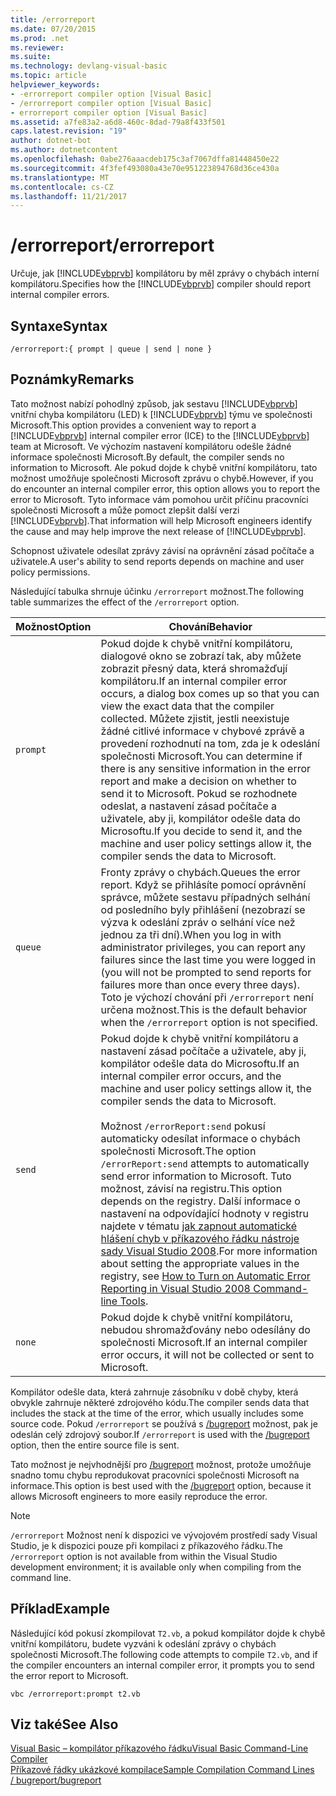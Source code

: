 ```yaml
---
title: /errorreport
ms.date: 07/20/2015
ms.prod: .net
ms.reviewer: 
ms.suite: 
ms.technology: devlang-visual-basic
ms.topic: article
helpviewer_keywords:
- -errorreport compiler option [Visual Basic]
- /errorreport compiler option [Visual Basic]
- errorreport compiler option [Visual Basic]
ms.assetid: a7fe83a2-a6d8-460c-8dad-79a8f433f501
caps.latest.revision: "19"
author: dotnet-bot
ms.author: dotnetcontent
ms.openlocfilehash: 0abe276aaacdeb175c3af7067dffa81448450e22
ms.sourcegitcommit: 4f3fef493080a43e70e951223894768d36ce430a
ms.translationtype: MT
ms.contentlocale: cs-CZ
ms.lasthandoff: 11/21/2017
---
```

# <a name="errorreport"></a><span data-ttu-id="f05e6-102">/errorreport</span><span class="sxs-lookup"><span data-stu-id="f05e6-102">/errorreport</span></span>
<span data-ttu-id="f05e6-103">Určuje, jak [!INCLUDE[vbprvb](~/includes/vbprvb-md.md)] kompilátoru by měl zprávy o chybách interní kompilátoru.</span><span class="sxs-lookup"><span data-stu-id="f05e6-103">Specifies how the [!INCLUDE[vbprvb](~/includes/vbprvb-md.md)] compiler should report internal compiler errors.</span></span>  
  
## <a name="syntax"></a><span data-ttu-id="f05e6-104">Syntaxe</span><span class="sxs-lookup"><span data-stu-id="f05e6-104">Syntax</span></span>  
  
```  
/errorreport:{ prompt | queue | send | none }  
```  
  
## <a name="remarks"></a><span data-ttu-id="f05e6-105">Poznámky</span><span class="sxs-lookup"><span data-stu-id="f05e6-105">Remarks</span></span>  
 <span data-ttu-id="f05e6-106">Tato možnost nabízí pohodlný způsob, jak sestavu [!INCLUDE[vbprvb](~/includes/vbprvb-md.md)] vnitřní chyba kompilátoru (LED) k [!INCLUDE[vbprvb](~/includes/vbprvb-md.md)] týmu ve společnosti Microsoft.</span><span class="sxs-lookup"><span data-stu-id="f05e6-106">This option provides a convenient way to report a [!INCLUDE[vbprvb](~/includes/vbprvb-md.md)] internal compiler error (ICE) to the [!INCLUDE[vbprvb](~/includes/vbprvb-md.md)] team at Microsoft.</span></span> <span data-ttu-id="f05e6-107">Ve výchozím nastavení kompilátoru odešle žádné informace společnosti Microsoft.</span><span class="sxs-lookup"><span data-stu-id="f05e6-107">By default, the compiler sends no information to Microsoft.</span></span> <span data-ttu-id="f05e6-108">Ale pokud dojde k chybě vnitřní kompilátoru, tato možnost umožňuje společnosti Microsoft zprávu o chybě.</span><span class="sxs-lookup"><span data-stu-id="f05e6-108">However, if you do encounter an internal compiler error, this option allows you to report the error to Microsoft.</span></span> <span data-ttu-id="f05e6-109">Tyto informace vám pomohou určit příčinu pracovníci společnosti Microsoft a může pomoct zlepšit další verzi [!INCLUDE[vbprvb](~/includes/vbprvb-md.md)].</span><span class="sxs-lookup"><span data-stu-id="f05e6-109">That information will help Microsoft engineers identify the cause and may help improve the next release of [!INCLUDE[vbprvb](~/includes/vbprvb-md.md)].</span></span>  
  
 <span data-ttu-id="f05e6-110">Schopnost uživatele odesílat zprávy závisí na oprávnění zásad počítače a uživatele.</span><span class="sxs-lookup"><span data-stu-id="f05e6-110">A user's ability to send reports depends on machine and user policy permissions.</span></span>  
  
 <span data-ttu-id="f05e6-111">Následující tabulka shrnuje účinku `/errorreport` možnost.</span><span class="sxs-lookup"><span data-stu-id="f05e6-111">The following table summarizes the effect of the `/errorreport` option.</span></span>  
  
|<span data-ttu-id="f05e6-112">Možnost</span><span class="sxs-lookup"><span data-stu-id="f05e6-112">Option</span></span>|<span data-ttu-id="f05e6-113">Chování</span><span class="sxs-lookup"><span data-stu-id="f05e6-113">Behavior</span></span>|  
|---|---|  
|`prompt`|<span data-ttu-id="f05e6-114">Pokud dojde k chybě vnitřní kompilátoru, dialogové okno se zobrazí tak, aby můžete zobrazit přesný data, která shromažďují kompilátoru.</span><span class="sxs-lookup"><span data-stu-id="f05e6-114">If an internal compiler error occurs, a dialog box comes up so that you can view the exact data that the compiler collected.</span></span> <span data-ttu-id="f05e6-115">Můžete zjistit, jestli neexistuje žádné citlivé informace v chybové zprávě a provedení rozhodnutí na tom, zda je k odeslání společnosti Microsoft.</span><span class="sxs-lookup"><span data-stu-id="f05e6-115">You can determine if there is any sensitive information in the error report and make a decision on whether to send it to Microsoft.</span></span> <span data-ttu-id="f05e6-116">Pokud se rozhodnete odeslat, a nastavení zásad počítače a uživatele, aby ji, kompilátor odešle data do Microsoftu.</span><span class="sxs-lookup"><span data-stu-id="f05e6-116">If you decide to send it, and the machine and user policy settings allow it, the compiler sends the data to Microsoft.</span></span>|  
|`queue`|<span data-ttu-id="f05e6-117">Fronty zprávy o chybách.</span><span class="sxs-lookup"><span data-stu-id="f05e6-117">Queues the error report.</span></span> <span data-ttu-id="f05e6-118">Když se přihlásíte pomocí oprávnění správce, můžete sestavu případných selhání od posledního byly přihlášení (nezobrazí se výzva k odeslání zpráv o selhání více než jednou za tři dní).</span><span class="sxs-lookup"><span data-stu-id="f05e6-118">When you log in with administrator privileges, you can report any failures since the last time you were logged in (you will not be prompted to send reports for failures more than once every three days).</span></span> <span data-ttu-id="f05e6-119">Toto je výchozí chování při `/errorreport` není určena možnost.</span><span class="sxs-lookup"><span data-stu-id="f05e6-119">This is the default behavior when the `/errorreport` option is not specified.</span></span>|  
|`send`|<span data-ttu-id="f05e6-120">Pokud dojde k chybě vnitřní kompilátoru a nastavení zásad počítače a uživatele, aby ji, kompilátor odešle data do Microsoftu.</span><span class="sxs-lookup"><span data-stu-id="f05e6-120">If an internal compiler error occurs, and the machine and user policy settings allow it, the compiler sends the data to Microsoft.</span></span><br /><br /> <span data-ttu-id="f05e6-121">Možnost `/errorReport:send` pokusí automaticky odesílat informace o chybách společnosti Microsoft.</span><span class="sxs-lookup"><span data-stu-id="f05e6-121">The option `/errorReport:send` attempts to automatically send error information to Microsoft.</span></span> <span data-ttu-id="f05e6-122">Tuto možnost, závisí na registru.</span><span class="sxs-lookup"><span data-stu-id="f05e6-122">This option depends on the registry.</span></span> <span data-ttu-id="f05e6-123">Další informace o nastavení na odpovídající hodnoty v registru najdete v tématu [jak zapnout automatické hlášení chyb v příkazového řádku nástroje sady Visual Studio 2008](http://go.microsoft.com/fwlink/?LinkID=184695).</span><span class="sxs-lookup"><span data-stu-id="f05e6-123">For more information about setting the appropriate values in the registry, see [How to Turn on Automatic Error Reporting in Visual Studio 2008 Command-line Tools](http://go.microsoft.com/fwlink/?LinkID=184695).</span></span>|  
|`none`|<span data-ttu-id="f05e6-124">Pokud dojde k chybě vnitřní kompilátoru, nebudou shromažďovány nebo odesílány do společnosti Microsoft.</span><span class="sxs-lookup"><span data-stu-id="f05e6-124">If an internal compiler error occurs, it will not be collected or sent to Microsoft.</span></span>|  
  
 <span data-ttu-id="f05e6-125">Kompilátor odešle data, která zahrnuje zásobníku v době chyby, která obvykle zahrnuje některé zdrojového kódu.</span><span class="sxs-lookup"><span data-stu-id="f05e6-125">The compiler sends data that includes the stack at the time of the error, which usually includes some source code.</span></span> <span data-ttu-id="f05e6-126">Pokud `/errorreport` se používá s [/bugreport](../../../visual-basic/reference/command-line-compiler/bugreport.md) možnost, pak je odeslán celý zdrojový soubor.</span><span class="sxs-lookup"><span data-stu-id="f05e6-126">If `/errorreport` is used with the [/bugreport](../../../visual-basic/reference/command-line-compiler/bugreport.md) option, then the entire source file is sent.</span></span>  
  
 <span data-ttu-id="f05e6-127">Tato možnost je nejvhodnější pro [/bugreport](../../../visual-basic/reference/command-line-compiler/bugreport.md) možnost, protože umožňuje snadno tomu chybu reprodukovat pracovníci společnosti Microsoft na informace.</span><span class="sxs-lookup"><span data-stu-id="f05e6-127">This option is best used with the [/bugreport](../../../visual-basic/reference/command-line-compiler/bugreport.md) option, because it allows Microsoft engineers to more easily reproduce the error.</span></span>  
  
> [!NOTE]
>  <span data-ttu-id="f05e6-128">`/errorreport` Možnost není k dispozici ve vývojovém prostředí sady Visual Studio, je k dispozici pouze při kompilaci z příkazového řádku.</span><span class="sxs-lookup"><span data-stu-id="f05e6-128">The `/errorreport` option is not available from within the Visual Studio development environment; it is available only when compiling from the command line.</span></span>  
  
## <a name="example"></a><span data-ttu-id="f05e6-129">Příklad</span><span class="sxs-lookup"><span data-stu-id="f05e6-129">Example</span></span>  
 <span data-ttu-id="f05e6-130">Následující kód pokusí zkompilovat `T2.vb`, a pokud kompilátor dojde k chybě vnitřní kompilátoru, budete vyzváni k odeslání zprávy o chybách společnosti Microsoft.</span><span class="sxs-lookup"><span data-stu-id="f05e6-130">The following code attempts to compile `T2.vb`, and if the compiler encounters an internal compiler error, it prompts you to send the error report to Microsoft.</span></span>  
  
```  
vbc /errorreport:prompt t2.vb  
```  
  
## <a name="see-also"></a><span data-ttu-id="f05e6-131">Viz také</span><span class="sxs-lookup"><span data-stu-id="f05e6-131">See Also</span></span>  
 [<span data-ttu-id="f05e6-132">Visual Basic – kompilátor příkazového řádku</span><span class="sxs-lookup"><span data-stu-id="f05e6-132">Visual Basic Command-Line Compiler</span></span>](../../../visual-basic/reference/command-line-compiler/index.md)  
 [<span data-ttu-id="f05e6-133">Příkazové řádky ukázkové kompilace</span><span class="sxs-lookup"><span data-stu-id="f05e6-133">Sample Compilation Command Lines</span></span>](../../../visual-basic/reference/command-line-compiler/sample-compilation-command-lines.md)  
 [<span data-ttu-id="f05e6-134">/ bugreport</span><span class="sxs-lookup"><span data-stu-id="f05e6-134">/bugreport</span></span>](../../../visual-basic/reference/command-line-compiler/bugreport.md)
